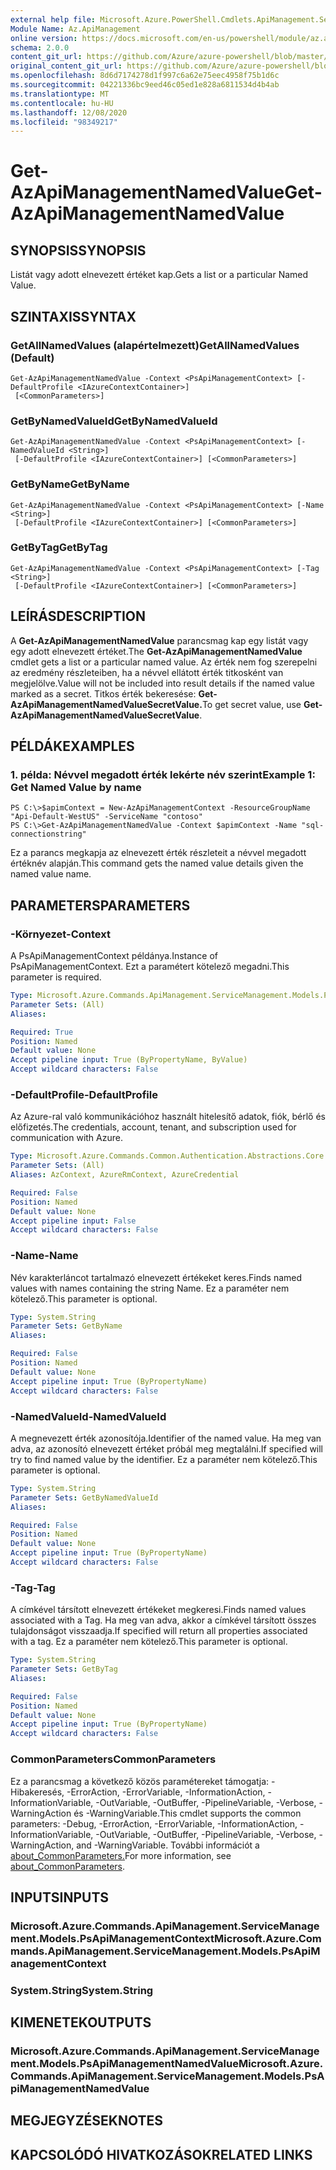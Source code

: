 ```yaml
---
external help file: Microsoft.Azure.PowerShell.Cmdlets.ApiManagement.ServiceManagement.dll-Help.xml
Module Name: Az.ApiManagement
online version: https://docs.microsoft.com/en-us/powershell/module/az.apimanagement/get-azapimanagementnamedvalue
schema: 2.0.0
content_git_url: https://github.com/Azure/azure-powershell/blob/master/src/ApiManagement/ApiManagement/help/Get-AzApiManagementNamedValue.md
original_content_git_url: https://github.com/Azure/azure-powershell/blob/master/src/ApiManagement/ApiManagement/help/Get-AzApiManagementNamedValue.md
ms.openlocfilehash: 8d6d7174278d1f997c6a62e75eec4958f75b1d6c
ms.sourcegitcommit: 04221336bc9eed46c05ed1e828a6811534d4b4ab
ms.translationtype: MT
ms.contentlocale: hu-HU
ms.lasthandoff: 12/08/2020
ms.locfileid: "98349217"
---
```

# <span data-ttu-id="f07ad-101">Get-AzApiManagementNamedValue</span><span class="sxs-lookup"><span data-stu-id="f07ad-101">Get-AzApiManagementNamedValue</span></span>

## <span data-ttu-id="f07ad-102">SYNOPSIS</span><span class="sxs-lookup"><span data-stu-id="f07ad-102">SYNOPSIS</span></span>
<span data-ttu-id="f07ad-103">Listát vagy adott elnevezett értéket kap.</span><span class="sxs-lookup"><span data-stu-id="f07ad-103">Gets a list or a particular Named Value.</span></span>

## <span data-ttu-id="f07ad-104">SZINTAXIS</span><span class="sxs-lookup"><span data-stu-id="f07ad-104">SYNTAX</span></span>

### <span data-ttu-id="f07ad-105">GetAllNamedValues (alapértelmezett)</span><span class="sxs-lookup"><span data-stu-id="f07ad-105">GetAllNamedValues (Default)</span></span>
```
Get-AzApiManagementNamedValue -Context <PsApiManagementContext> [-DefaultProfile <IAzureContextContainer>]
 [<CommonParameters>]
```

### <span data-ttu-id="f07ad-106">GetByNamedValueId</span><span class="sxs-lookup"><span data-stu-id="f07ad-106">GetByNamedValueId</span></span>
```
Get-AzApiManagementNamedValue -Context <PsApiManagementContext> [-NamedValueId <String>]
 [-DefaultProfile <IAzureContextContainer>] [<CommonParameters>]
```

### <span data-ttu-id="f07ad-107">GetByName</span><span class="sxs-lookup"><span data-stu-id="f07ad-107">GetByName</span></span>
```
Get-AzApiManagementNamedValue -Context <PsApiManagementContext> [-Name <String>]
 [-DefaultProfile <IAzureContextContainer>] [<CommonParameters>]
```

### <span data-ttu-id="f07ad-108">GetByTag</span><span class="sxs-lookup"><span data-stu-id="f07ad-108">GetByTag</span></span>
```
Get-AzApiManagementNamedValue -Context <PsApiManagementContext> [-Tag <String>]
 [-DefaultProfile <IAzureContextContainer>] [<CommonParameters>]
```

## <span data-ttu-id="f07ad-109">LEÍRÁS</span><span class="sxs-lookup"><span data-stu-id="f07ad-109">DESCRIPTION</span></span>
<span data-ttu-id="f07ad-110">A **Get-AzApiManagementNamedValue** parancsmag kap egy listát vagy egy adott elnevezett értéket.</span><span class="sxs-lookup"><span data-stu-id="f07ad-110">The **Get-AzApiManagementNamedValue** cmdlet gets a list or a particular named value.</span></span>
<span data-ttu-id="f07ad-111">Az érték nem fog szerepelni az eredmény részleteiben, ha a névvel ellátott érték titkosként van megjelölve.</span><span class="sxs-lookup"><span data-stu-id="f07ad-111">Value will not be included into result details if the named value marked as a secret.</span></span> <span data-ttu-id="f07ad-112">Titkos érték bekeresése: **Get-AzApiManagementNamedValueSecretValue.**</span><span class="sxs-lookup"><span data-stu-id="f07ad-112">To get secret value, use **Get-AzApiManagementNamedValueSecretValue**.</span></span>

## <span data-ttu-id="f07ad-113">PÉLDÁK</span><span class="sxs-lookup"><span data-stu-id="f07ad-113">EXAMPLES</span></span>

### <span data-ttu-id="f07ad-114">1. példa: Névvel megadott érték lekérte név szerint</span><span class="sxs-lookup"><span data-stu-id="f07ad-114">Example 1: Get Named Value by name</span></span>
```
PS C:\>$apimContext = New-AzApiManagementContext -ResourceGroupName "Api-Default-WestUS" -ServiceName "contoso"
PS C:\>Get-AzApiManagementNamedValue -Context $apimContext -Name "sql-connectionstring"
```

<span data-ttu-id="f07ad-115">Ez a parancs megkapja az elnevezett érték részleteit a névvel megadott értéknév alapján.</span><span class="sxs-lookup"><span data-stu-id="f07ad-115">This command gets the named value details given the named value name.</span></span>

## <span data-ttu-id="f07ad-116">PARAMETERS</span><span class="sxs-lookup"><span data-stu-id="f07ad-116">PARAMETERS</span></span>

### <span data-ttu-id="f07ad-117">-Környezet</span><span class="sxs-lookup"><span data-stu-id="f07ad-117">-Context</span></span>
<span data-ttu-id="f07ad-118">A PsApiManagementContext példánya.</span><span class="sxs-lookup"><span data-stu-id="f07ad-118">Instance of PsApiManagementContext.</span></span>
<span data-ttu-id="f07ad-119">Ezt a paramétert kötelező megadni.</span><span class="sxs-lookup"><span data-stu-id="f07ad-119">This parameter is required.</span></span>

```yaml
Type: Microsoft.Azure.Commands.ApiManagement.ServiceManagement.Models.PsApiManagementContext
Parameter Sets: (All)
Aliases:

Required: True
Position: Named
Default value: None
Accept pipeline input: True (ByPropertyName, ByValue)
Accept wildcard characters: False
```

### <span data-ttu-id="f07ad-120">-DefaultProfile</span><span class="sxs-lookup"><span data-stu-id="f07ad-120">-DefaultProfile</span></span>
<span data-ttu-id="f07ad-121">Az Azure-ral való kommunikációhoz használt hitelesítő adatok, fiók, bérlő és előfizetés.</span><span class="sxs-lookup"><span data-stu-id="f07ad-121">The credentials, account, tenant, and subscription used for communication with Azure.</span></span>

```yaml
Type: Microsoft.Azure.Commands.Common.Authentication.Abstractions.Core.IAzureContextContainer
Parameter Sets: (All)
Aliases: AzContext, AzureRmContext, AzureCredential

Required: False
Position: Named
Default value: None
Accept pipeline input: False
Accept wildcard characters: False
```

### <span data-ttu-id="f07ad-122">-Name</span><span class="sxs-lookup"><span data-stu-id="f07ad-122">-Name</span></span>
<span data-ttu-id="f07ad-123">Név karakterláncot tartalmazó elnevezett értékeket keres.</span><span class="sxs-lookup"><span data-stu-id="f07ad-123">Finds named values with names containing the string Name.</span></span>
<span data-ttu-id="f07ad-124">Ez a paraméter nem kötelező.</span><span class="sxs-lookup"><span data-stu-id="f07ad-124">This parameter is optional.</span></span>

```yaml
Type: System.String
Parameter Sets: GetByName
Aliases:

Required: False
Position: Named
Default value: None
Accept pipeline input: True (ByPropertyName)
Accept wildcard characters: False
```

### <span data-ttu-id="f07ad-125">-NamedValueId</span><span class="sxs-lookup"><span data-stu-id="f07ad-125">-NamedValueId</span></span>
<span data-ttu-id="f07ad-126">A megnevezett érték azonosítója.</span><span class="sxs-lookup"><span data-stu-id="f07ad-126">Identifier of the named value.</span></span>
<span data-ttu-id="f07ad-127">Ha meg van adva, az azonosító elnevezett értéket próbál meg megtalálni.</span><span class="sxs-lookup"><span data-stu-id="f07ad-127">If specified will try to find named value by the identifier.</span></span>
<span data-ttu-id="f07ad-128">Ez a paraméter nem kötelező.</span><span class="sxs-lookup"><span data-stu-id="f07ad-128">This parameter is optional.</span></span>

```yaml
Type: System.String
Parameter Sets: GetByNamedValueId
Aliases:

Required: False
Position: Named
Default value: None
Accept pipeline input: True (ByPropertyName)
Accept wildcard characters: False
```

### <span data-ttu-id="f07ad-129">-Tag</span><span class="sxs-lookup"><span data-stu-id="f07ad-129">-Tag</span></span>
<span data-ttu-id="f07ad-130">A címkével társított elnevezett értékeket megkeresi.</span><span class="sxs-lookup"><span data-stu-id="f07ad-130">Finds named values associated with a Tag.</span></span>
<span data-ttu-id="f07ad-131">Ha meg van adva, akkor a címkével társított összes tulajdonságot visszaadja.</span><span class="sxs-lookup"><span data-stu-id="f07ad-131">If specified will return all properties associated with a tag.</span></span>
<span data-ttu-id="f07ad-132">Ez a paraméter nem kötelező.</span><span class="sxs-lookup"><span data-stu-id="f07ad-132">This parameter is optional.</span></span>

```yaml
Type: System.String
Parameter Sets: GetByTag
Aliases:

Required: False
Position: Named
Default value: None
Accept pipeline input: True (ByPropertyName)
Accept wildcard characters: False
```

### <span data-ttu-id="f07ad-133">CommonParameters</span><span class="sxs-lookup"><span data-stu-id="f07ad-133">CommonParameters</span></span>
<span data-ttu-id="f07ad-134">Ez a parancsmag a következő közös paramétereket támogatja: -Hibakeresés, -ErrorAction, -ErrorVariable, -InformationAction, -InformationVariable, -OutVariable, -OutBuffer, -PipelineVariable, -Verbose, -WarningAction és -WarningVariable.</span><span class="sxs-lookup"><span data-stu-id="f07ad-134">This cmdlet supports the common parameters: -Debug, -ErrorAction, -ErrorVariable, -InformationAction, -InformationVariable, -OutVariable, -OutBuffer, -PipelineVariable, -Verbose, -WarningAction, and -WarningVariable.</span></span> <span data-ttu-id="f07ad-135">További információt a [about_CommonParameters.](http://go.microsoft.com/fwlink/?LinkID=113216)</span><span class="sxs-lookup"><span data-stu-id="f07ad-135">For more information, see [about_CommonParameters](http://go.microsoft.com/fwlink/?LinkID=113216).</span></span>

## <span data-ttu-id="f07ad-136">INPUTS</span><span class="sxs-lookup"><span data-stu-id="f07ad-136">INPUTS</span></span>

### <span data-ttu-id="f07ad-137">Microsoft.Azure.Commands.ApiManagement.ServiceManagement.Models.PsApiManagementContext</span><span class="sxs-lookup"><span data-stu-id="f07ad-137">Microsoft.Azure.Commands.ApiManagement.ServiceManagement.Models.PsApiManagementContext</span></span>

### <span data-ttu-id="f07ad-138">System.String</span><span class="sxs-lookup"><span data-stu-id="f07ad-138">System.String</span></span>

## <span data-ttu-id="f07ad-139">KIMENETEK</span><span class="sxs-lookup"><span data-stu-id="f07ad-139">OUTPUTS</span></span>

### <span data-ttu-id="f07ad-140">Microsoft.Azure.Commands.ApiManagement.ServiceManagement.Models.PsApiManagementNamedValue</span><span class="sxs-lookup"><span data-stu-id="f07ad-140">Microsoft.Azure.Commands.ApiManagement.ServiceManagement.Models.PsApiManagementNamedValue</span></span>

## <span data-ttu-id="f07ad-141">MEGJEGYZÉSEK</span><span class="sxs-lookup"><span data-stu-id="f07ad-141">NOTES</span></span>

## <span data-ttu-id="f07ad-142">KAPCSOLÓDÓ HIVATKOZÁSOK</span><span class="sxs-lookup"><span data-stu-id="f07ad-142">RELATED LINKS</span></span>
